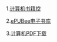 1.[计算机书籍控](http://bestcbooks.com/)

2.[ePUBee电子书库](http://cn.epubee.com/books/)

3.[计算机PDF下载](https://www.jqhtml.com/down/)






